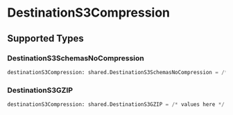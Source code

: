 # DestinationS3Compression


## Supported Types

### DestinationS3SchemasNoCompression

```python
destinationS3Compression: shared.DestinationS3SchemasNoCompression = /* values here */
```

### DestinationS3GZIP

```python
destinationS3Compression: shared.DestinationS3GZIP = /* values here */
```

